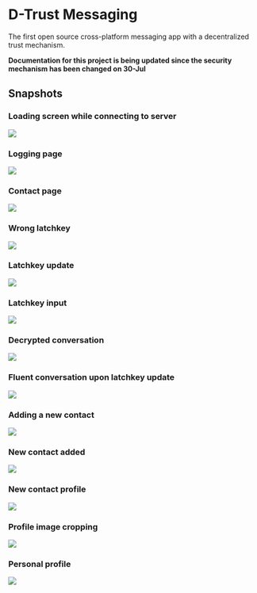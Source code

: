 # D-Trust Messaging
The first open source cross-platform messaging app with a decentralized trust mechanism.

**Documentation for this project is being updated since the security mechanism has been changed on 30-Jul**

## Snapshots

### Loading screen while connecting to server
![](d_trust_images/1_loading_screen.png)

### Logging page
![](d_trust_images/2_login_screen.png)

### Contact page
![](d_trust_images/3_contacts_view.png)

### Wrong latchkey
![](d_trust_images/4_wrong_latchkey.png)

### Latchkey update
![](d_trust_images/5_latchkey_box.png)

### Latchkey input
![](d_trust_images/6_introducing_latchkey.png)

### Decrypted conversation
![](d_trust_images/7_correct_latchkey.png)

### Fluent conversation upon latchkey update
![](d_trust_images/7_reply.png)

### Adding a new contact
![](d_trust_images/10_new_contact.png)

### New contact added
![](d_trust_images/11_new_contact_page.png)

### New contact profile
![](d_trust_images/12_new_contact_profile.png)

### Profile image cropping
![](d_trust_images/13_image_processing.png)

### Personal profile
![](d_trust_images/14_personal_profile.png)

